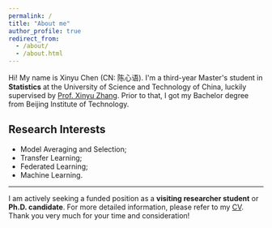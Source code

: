 ```yaml
---
permalink: /
title: "About me"
author_profile: true
redirect_from: 
  - /about/
  - /about.html
---
```


Hi! My name is Xinyu Chen (CN: 陈心语). I'm a third-year Master's student in **Statistics** at the University of Science and Technology of China, luckily supervised by [Prof. Xinyu Zhang](http://homepage.amss.ac.cn/research/homePage/dc8f0ecc0eb548d88443b15d46ca8569/myHomePage.html). Prior to that, I got my Bachelor degree from Beijing Institute of Technology.

Research Interests
------
* Model Averaging and Selection;
* Transfer Learning;
* Federated Learning;
* Machine Learning.
  
-------
I am actively seeking a funded position as a **visiting researcher student** or **Ph.D. candidate**. For more detailed information, please refer to my [CV](https://github.com/XinyuChen-hey/XinyuChen-hey.github.io/blob/master/assets/CV-XinyuChen.pdf). Thank you very much for your time and consideration!


